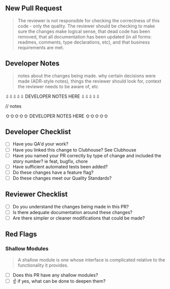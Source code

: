 ## New Pull Request
> The reviewer is not responsible for checking the correctness of this code - only the quality. The reviewer should be checking to make sure the changes make logical sense, that dead code has been removed, that all documentation has been updated (in all forms: readmes, comments, type declarations, etc), and that business requirements are met.

## Developer Notes
> notes about the changes being made. why certain decisions were made (ADR-style notes), things the reviewer should look for, context the reviewer needs to be aware of, etc

⇩⇩⇩⇩⇩ DEVELOPER NOTES HERE ⇩⇩⇩⇩⇩

// notes

⇧⇧⇧⇧⇧ DEVELOPER NOTES HERE ⇧⇧⇧⇧⇧

## Developer Checklist
- [ ] Have you QA'd your work?
- [ ] Have you linked this change to Clubhouse? See Clubhouse
- [ ] Have you named your PR correctly by type of change and included the story number? ie feat, bugfix, chore
- [ ] Have sufficient automated tests been added?
- [ ] Do these changes have a feature flag?
- [ ] Do these changes meet our Quality Standards?

## Reviewer Checklist
- [ ] Do you understand the changes being made in this PR?
- [ ] Is there adequate documentation around these changes?
- [ ] Are there simpler or cleaner modifications that could be made?

## Red Flags

### Shallow Modules
> A shallow module is one whose interface is complicated relative to the functionality it provides.

- [ ] Does this PR have any shallow modules?
- [ ] ☝️ if yes, what can be done to deepen them?
